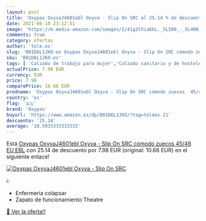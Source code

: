 ```yaml
---
layout: post
title: 'Oxypas OxyvaJ4601ebl Oxyva - Slip On SRC al 25.14 % de descuento'
date: 2021-06-10 23:12:51
image: 'https://m.media-amazon.com/images/I/41g2tXia6kL._SL500_._SL400_.jpg'
comments: true
category: ofertas
author: 'tole.es'
slug: 'B01D6L1JKO-es Oxypas OxyvaJ4601ebl Oxyva - Slip On SRC cómodo zuecos...'
sku: 'B01D6L1JKO-es'
tags: [ 'Calzado de trabajo para mujer','Calzado sanitario y de hostelería para mujer','Zapatos','Zapatos para mujer','Zapatos y complementos','Zuecos sanitarios y de hostelería para mujer','oxypas','zuecos', ]
actualPrice: 7.98 EUR
currency: EUR
price: 7.98
comparePrice: 10.66 EUR
prodname: 'Oxypas OxyvaJ4601ebl Oxyva - Slip On SRC cómodo zuecos  45/46 EU  EBL'
country: 'es'
flag: '🇪🇸'
brand: 'Oxypas'
buyurl: 'https://www.amazon.es/dp/B01D6L1JKO/?tag=tolees-21'
descuento: '25.14'
average: '10.5933333333333'
---
```


Está [Oxypas OxyvaJ4601ebl Oxyva - Slip On SRC cómodo zuecos  45/46 EU  EBL](https://www.amazon.es/dp/B01D6L1JKO/?tag=tolees-21) con 25.14 de descuento por 7.98 EUR (original: 10.66 EUR) en el siguiente enlace!

[![Oxypas OxyvaJ4601ebl Oxyva - Slip On SRC](https://m.media-amazon.com/images/I/41g2tXia6kL._SL500_._SL400_.jpg)](https://www.amazon.es/dp/B01D6L1JKO/?tag=tolees-21)

ℹ️:

- Enfermería colapsar
- Zapato de funcionamiento Theatre

[🛒 Ver la oferta!!](https://www.amazon.es/dp/B01D6L1JKO/?tag=tolees-21)
